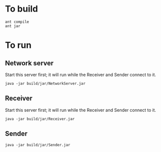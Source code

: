 To build
========

```
ant compile
ant jar
```

To run
======

Network server
--------------

Start this server first; it will run while the Receiver and Sender connect to it.

```
java -jar build/jar/NetworkServer.jar
```

Receiver
--------

Start this server first; it will run while the Receiver and Sender connect to it.

```
java -jar build/jar/Receiver.jar
```

Sender
--------

```
java -jar build/jar/Sender.jar
```
